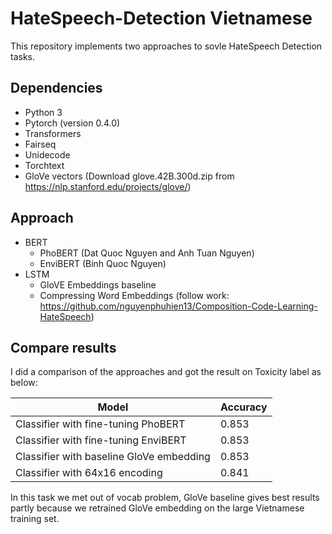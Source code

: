 # HateSpeech-Detection Vietnamese

This repository implements two approaches to sovle HateSpeech Detection tasks.

## Dependencies
* Python 3
* Pytorch (version 0.4.0)
* Transformers
* Fairseq
* Unidecode
* Torchtext
* GloVe vectors (Download glove.42B.300d.zip from https://nlp.stanford.edu/projects/glove/)

## Approach
* BERT 
  * PhoBERT (Dat Quoc Nguyen and Anh Tuan Nguyen)
  * EnviBERT (Binh Quoc Nguyen)
* LSTM
  * GloVE Embeddings baseline
  * Compressing Word Embeddings (follow work: https://github.com/nguyenphuhien13/Composition-Code-Learning-HateSpeech)

## Compare results
I did a comparison of the approaches and got the result on Toxicity label as below:

|      Model       |          Accuracy     |
| ------------- | ------------- |
| Classifier with fine-tuning PhoBERT | 0.853|
| Classifier with fine-tuning EnviBERT | 0.853|
| Classifier with baseline GloVe embedding | 0.853|
| Classifier with 64x16 encoding | 0.841|

In this task we met out of vocab problem, GloVe baseline gives best results partly because we retrained GloVe embedding on the large Vietnamese training set.
